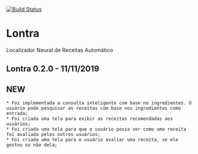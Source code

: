[![Build Status](https://travis-ci.com/ES2-UFPI/Lontra.svg?branch=gabriel%2321)](https://travis-ci.com/ES2-UFPI/Lontra)

# Lontra
Localizador Neural de Receitas Automático
## Lontra 0.2.0 - 11/11/2019                                                                                                                                                                                                                                                  
## NEW
	* Foi implementada a consulta inteligente com base no ingredientes. O usuário pode pesquisar as receitas com base nos ingredientes como entrada;
	* Foi criada uma tela para exibir as receitas recomendadas aos usuários;
	* Foi criada uma tela para que o usuário possa ver como uma receita foi avaliada pelos outros usuários;
	* Foi criada uma tela para o usuário avaliar uma receita, se ele gostou ou não dela;
